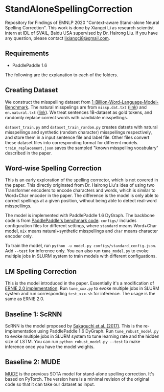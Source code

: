 # StandAloneSpellingCorrection
Repository for Findings of EMNLP 2020 "Context-aware Stand-alone Neural Spelling Correction". This work is done by Xiangci Li as research scientist intern at IDL of SVAIL, Baidu USA supervised by Dr. Hairong Liu. If you have any question, please contact lixiangci8@gmail.com.

## Requirements
* PaddlePaddle 1.6

The following are the explanation to each of the folders.

## Creating Dataset
We construct the misspelling dataset from [1-Billion-Word-Language-Model-Benchmark](https://github.com/ciprian-chelba/1-billion-word-language-modeling-benchmark). The natural misspelings are from `missp.dat.txt` ([link](https://www.dcs.bbk.ac.uk/~roger/corpora.html)) and `en.natural.txt` ([link](https://github.com/ybisk/charNMT-noise)). We treat sentences 1B-dataset as gold tokens, and randomly replace correct words with candidate misspellings. 

`dataset_train.py` and `dataset_train_random.py` creates datsets with natural misspellings and synthetic (random character) misspellings respectively, and store them in a input sentence file and label file. Other files convert these dataset files into corresponding format for different models. `train_replacement.json` saves the sampled "known misspelling vocabulary" described in the paper.

## Word-wise Spelling Correction
This is an early exploration of the spelling corrector, which is not covered in the paper. This directly originated from Dr. Hairong Liu's idea of using two Transformer encoders to encode characters and words, which is similar to Word+Char encoder in the paper. The difference is the model is only able to correct spellings at a given position, without being able to detect real-word misspellings.

The model is implemented with PaddlePaddle 1.6 DyGraph. The backbone code is from [PaddlePaddle's benchmark code](https://github.com/PaddlePaddle/benchmark/blob/master/dygraph/transformer/train.py). `configs/` includes configuration files for different settings, where `standard` means Word+Char model, `mix` means natural+synthetic misspellings and `char` means character encoder only.

To train the model, run `python -u model.py configs/standard_config.json`. Add `--test` for inference only. You can also run `tune_model.py` to evoke multiple jobs in SLURM system to train models with different configuations.

## LM Spelling Correction
This is the model introduced in the paper. Essentially it's a modification of [ERNIE 2.0 implementation](https://github.com/PaddlePaddle/ERNIE/tree/develop/ernie). Run `tune_xxx.py` to evoke multiple jobs in SLURM system and run corresponding `test_xxx.sh` for inference. The usage is the same as ERNIE 2.0.

## Baseline 1: ScRNN
ScRNN is the model proposed by [Sakaguchi et al. (2017)](https://github.com/keisks/robsut-wrod-reocginiton). This is the re-implementation using PaddlePaddle 1.6 DyGraph. Run `tune_robust_model.py` to evoke multiple jobs in SLURM system to tune learning rate and the hidden size of LSTM. You can run `python robust_model.py --test` to make inference once you have the model weights.

## Baseline 2: MUDE
[MUDE](https://github.com/zw-s-github/MUDE) is the previous SOTA model for stand-alone spelling correction. It's based on PyTorch. The version here is a minimal revision of the original code so that it can take our dataset as input.
